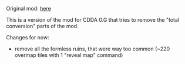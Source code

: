 Original mod: [here](https://github.com/CleverRaven/Cataclysm-DDA/tree/master/data/mods/Aftershock)

This is a version of the mod for CDDA 0.G that tries to remove the "total conversion" parts of the mod.

Changes for now:
- remove all the formless ruins, that were way too common (~220 overmap tiles with 1 "reveal map" command)
